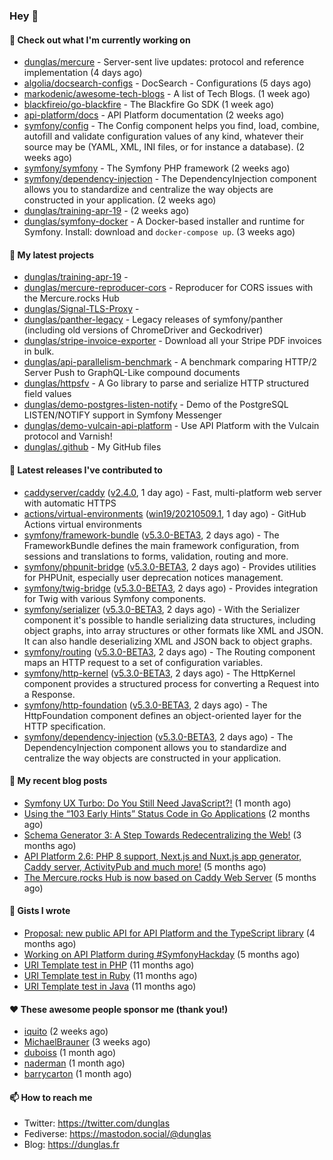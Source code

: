 ### Hey 👋

#### 👷 Check out what I'm currently working on

- [dunglas/mercure](https://github.com/dunglas/mercure) - Server-sent live updates: protocol and reference implementation (4 days ago)
- [algolia/docsearch-configs](https://github.com/algolia/docsearch-configs) - DocSearch - Configurations (5 days ago)
- [markodenic/awesome-tech-blogs](https://github.com/markodenic/awesome-tech-blogs) - A list of Tech Blogs. (1 week ago)
- [blackfireio/go-blackfire](https://github.com/blackfireio/go-blackfire) - The Blackfire Go SDK (1 week ago)
- [api-platform/docs](https://github.com/api-platform/docs) - API Platform documentation (2 weeks ago)
- [symfony/config](https://github.com/symfony/config) - The Config component helps you find, load, combine, autofill and validate configuration values of any kind, whatever their source may be (YAML, XML, INI files, or for instance a database). (2 weeks ago)
- [symfony/symfony](https://github.com/symfony/symfony) - The Symfony PHP framework (2 weeks ago)
- [symfony/dependency-injection](https://github.com/symfony/dependency-injection) - The DependencyInjection component allows you to standardize and centralize the way objects are constructed in your application. (2 weeks ago)
- [dunglas/training-apr-19](https://github.com/dunglas/training-apr-19) -  (2 weeks ago)
- [dunglas/symfony-docker](https://github.com/dunglas/symfony-docker) - A Docker-based installer and runtime for Symfony. Install: download and `docker-compose up`. (3 weeks ago)

#### 🌱 My latest projects

- [dunglas/training-apr-19](https://github.com/dunglas/training-apr-19) - 
- [dunglas/mercure-reproducer-cors](https://github.com/dunglas/mercure-reproducer-cors) - Reproducer for CORS issues with the Mercure.rocks Hub
- [dunglas/Signal-TLS-Proxy](https://github.com/dunglas/Signal-TLS-Proxy) - 
- [dunglas/panther-legacy](https://github.com/dunglas/panther-legacy) - Legacy releases of symfony/panther (including old versions of ChromeDriver and Geckodriver)
- [dunglas/stripe-invoice-exporter](https://github.com/dunglas/stripe-invoice-exporter) - Download all your Stripe PDF invoices in bulk.
- [dunglas/api-parallelism-benchmark](https://github.com/dunglas/api-parallelism-benchmark) - A benchmark comparing HTTP/2 Server Push to GraphQL-Like compound documents
- [dunglas/httpsfv](https://github.com/dunglas/httpsfv) - A Go library to parse and serialize HTTP structured field values
- [dunglas/demo-postgres-listen-notify](https://github.com/dunglas/demo-postgres-listen-notify) - Demo of the PostgreSQL LISTEN/NOTIFY support in Symfony Messenger
- [dunglas/demo-vulcain-api-platform](https://github.com/dunglas/demo-vulcain-api-platform) - Use API Platform with the Vulcain protocol and Varnish!
- [dunglas/.github](https://github.com/dunglas/.github) - My GitHub files

#### 🔭 Latest releases I've contributed to

- [caddyserver/caddy](https://github.com/caddyserver/caddy) ([v2.4.0](https://github.com/caddyserver/caddy/releases/tag/v2.4.0), 1 day ago) - Fast, multi-platform web server with automatic HTTPS
- [actions/virtual-environments](https://github.com/actions/virtual-environments) ([win19/20210509.1](https://github.com/actions/virtual-environments/releases/tag/win19%2F20210509.1), 1 day ago) - GitHub Actions virtual environments
- [symfony/framework-bundle](https://github.com/symfony/framework-bundle) ([v5.3.0-BETA3](https://github.com/symfony/framework-bundle/releases/tag/v5.3.0-BETA3), 2 days ago) - The FrameworkBundle defines the main framework configuration, from sessions and translations to forms, validation, routing and more.
- [symfony/phpunit-bridge](https://github.com/symfony/phpunit-bridge) ([v5.3.0-BETA3](https://github.com/symfony/phpunit-bridge/releases/tag/v5.3.0-BETA3), 2 days ago) - Provides utilities for PHPUnit, especially user deprecation notices management.
- [symfony/twig-bridge](https://github.com/symfony/twig-bridge) ([v5.3.0-BETA3](https://github.com/symfony/twig-bridge/releases/tag/v5.3.0-BETA3), 2 days ago) - Provides integration for Twig with various Symfony components.
- [symfony/serializer](https://github.com/symfony/serializer) ([v5.3.0-BETA3](https://github.com/symfony/serializer/releases/tag/v5.3.0-BETA3), 2 days ago) - With the Serializer component it&#39;s possible to handle serializing data structures, including object graphs, into array structures or other formats like XML and JSON. It can also handle deserializing XML and JSON back to object graphs.
- [symfony/routing](https://github.com/symfony/routing) ([v5.3.0-BETA3](https://github.com/symfony/routing/releases/tag/v5.3.0-BETA3), 2 days ago) - The Routing component maps an HTTP request to a set of configuration variables.
- [symfony/http-kernel](https://github.com/symfony/http-kernel) ([v5.3.0-BETA3](https://github.com/symfony/http-kernel/releases/tag/v5.3.0-BETA3), 2 days ago) - The HttpKernel component provides a structured process for converting a Request into a Response.
- [symfony/http-foundation](https://github.com/symfony/http-foundation) ([v5.3.0-BETA3](https://github.com/symfony/http-foundation/releases/tag/v5.3.0-BETA3), 2 days ago) - The HttpFoundation component defines an object-oriented layer for the HTTP specification.
- [symfony/dependency-injection](https://github.com/symfony/dependency-injection) ([v5.3.0-BETA3](https://github.com/symfony/dependency-injection/releases/tag/v5.3.0-BETA3), 2 days ago) - The DependencyInjection component allows you to standardize and centralize the way objects are constructed in your application.

#### 📜 My recent blog posts

- [Symfony UX Turbo: Do You Still Need JavaScript?!](http://feedproxy.google.com/~r/dunglas/~3/icLJBhKwqcY/) (1 month ago)
- [Using the “103 Early Hints” Status Code in Go Applications](http://feedproxy.google.com/~r/dunglas/~3/WDhgVmMJ2T0/) (2 months ago)
- [Schema Generator 3: A Step Towards Redecentralizing the Web!](http://feedproxy.google.com/~r/dunglas/~3/-eYprhFHaXA/) (3 months ago)
- [API Platform 2.6: PHP 8 support, Next.js and Nuxt.js app generator, Caddy server, ActivityPub and much more!](http://feedproxy.google.com/~r/dunglas/~3/X1dkcrZS-qU/) (5 months ago)
- [The Mercure.rocks Hub is now based on Caddy Web Server](http://feedproxy.google.com/~r/dunglas/~3/MjBonxZ_8uQ/) (5 months ago)

#### 📓 Gists I wrote

- [Proposal: new public API for API Platform and the TypeScript library](https://gist.github.com/4da2026f34bf7f18e1db955ef8a9b417) (4 months ago)
- [Working on API Platform during #SymfonyHackday](https://gist.github.com/3949272d40e6390cdd2850a4f312a02a) (5 months ago)
- [URI Template test in PHP](https://gist.github.com/5b10b586427cf66e78a968f82f80691a) (11 months ago)
- [URI Template test in Ruby](https://gist.github.com/ec793690f66167cb849c02284ecf748d) (11 months ago)
- [URI Template test in Java](https://gist.github.com/788b70312231d24e46d7632c634784f5) (11 months ago)

#### ❤️ These awesome people sponsor me (thank you!)

- [iquito](https://github.com/iquito) (2 weeks ago)
- [MichaelBrauner](https://github.com/MichaelBrauner) (3 weeks ago)
- [duboiss](https://github.com/duboiss) (1 month ago)
- [naderman](https://github.com/naderman) (1 month ago)
- [barrycarton](https://github.com/barrycarton) (1 month ago)

#### 📫 How to reach me

- Twitter: https://twitter.com/dunglas
- Fediverse: https://mastodon.social/@dunglas
- Blog: https://dunglas.fr
